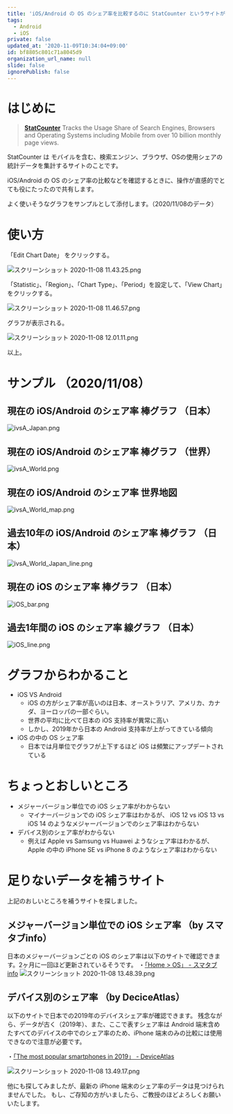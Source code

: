 ```yaml
---
title: 'iOS/Android の OS のシェア率を比較するのに StatCounter というサイトがかなり便利な件 '
tags:
  - Android
  - iOS
private: false
updated_at: '2020-11-09T10:34:04+09:00'
id: bf8805c801c71a8045d9
organization_url_name: null
slide: false
ignorePublish: false
---
```


# はじめに
>**[StatCounter](https://gs.statcounter.com/os-market-share/mobile/)**
>Tracks the Usage Share of Search Engines, Browsers and Operating Systems including Mobile from over 10 billion monthly page views.

StatCounter は モバイルを含む、検索エンジン、ブラウザ、OSの使用シェアの統計データを集計するサイトのことです。

iOS/Android の OS のシェア率の比較などを確認するときに、操作が直感的でとても役にたったので共有します。

よく使いそうなグラフをサンプルとして添付します。（2020/11/08のデータ）

# 使い方

「Edit Chart Date」 をクリックする。

![スクリーンショット 2020-11-08 11.43.25.png](https://qiita-image-store.s3.ap-northeast-1.amazonaws.com/0/259125/ca9a4273-1b58-bf29-0061-787650e46a5e.png)

「Statistic」、「Region」、「Chart Type」、「Period」を設定して、「View Chart」をクリックする。

![スクリーンショット 2020-11-08 11.46.57.png](https://qiita-image-store.s3.ap-northeast-1.amazonaws.com/0/259125/967db16b-bf83-47ac-b94b-2a4dc3d6dbff.png)

グラフが表示される。

![スクリーンショット 2020-11-08 12.01.11.png](https://qiita-image-store.s3.ap-northeast-1.amazonaws.com/0/259125/7e5d169c-2faa-23aa-686a-b1978a8a52ee.png)

以上。

# サンプル （2020/11/08）


## 現在の iOS/Android のシェア率 棒グラフ （日本）

![ivsA_Japan.png](https://qiita-image-store.s3.ap-northeast-1.amazonaws.com/0/259125/ce7e10c1-91f0-4b63-85f2-7930277e0048.png)

## 現在の iOS/Android のシェア率 棒グラフ （世界）

![ivsA_World.png](https://qiita-image-store.s3.ap-northeast-1.amazonaws.com/0/259125/375035ee-8b90-d7df-a25d-2a8e1010c0af.png)

## 現在の iOS/Android のシェア率 世界地図

![ivsA_World_map.png](https://qiita-image-store.s3.ap-northeast-1.amazonaws.com/0/259125/4b2dd530-f2c7-a201-371c-81cc78e7ea9e.png)

## 過去10年の iOS/Android のシェア率 棒グラフ （日本）

![ivsA_World_Japan_line.png](https://qiita-image-store.s3.ap-northeast-1.amazonaws.com/0/259125/c82aa19e-431a-3828-18a5-752da5c1227f.png)

## 現在の iOS のシェア率 棒グラフ （日本）

![iOS_bar.png](https://qiita-image-store.s3.ap-northeast-1.amazonaws.com/0/259125/dc130ecd-b0ae-61a0-62a3-565ef16399f2.png)

## 過去1年間の iOS のシェア率 線グラフ （日本）

![iOS_line.png](https://qiita-image-store.s3.ap-northeast-1.amazonaws.com/0/259125/a6709c77-62c5-f619-001c-b289505d592c.png)

# グラフからわかること

- iOS VS Android
  - iOS の方がシェア率が高いのは日本、オーストラリア、アメリカ、カナダ、ヨーロッパの一部ぐらい。
  - 世界の平均に比べて日本の iOS 支持率が異常に高い
  - しかし、2019年から日本の Android 支持率が上がってきている傾向
- iOS の中の OS シェア率
  - 日本では月単位でグラフが上下するほど iOS は頻繁にアップデートされている

# ちょっとおしいところ

- メジャーバージョン単位での iOS シェア率がわからない
  - マイナーバージョンでの iOS シェア率はわかるが、 iOS 12 vs iOS 13 vs iOS 14 のようなメジャーバージョンでのシェア率はわからない
- デバイス別のシェア率がわからない
  - 例えば Apple vs Samsung vs Huawei ようなシェア率はわかるが、Apple の中の iPhone SE vs iPhone 8 のようなシェア率はわからない

# 足りないデータを補うサイト

上記のおしいところを補うサイトを探しました。

## メジャーバージョン単位での iOS シェア率 （by スマタブinfo）

日本のメジャーバージョンごとの iOS のシェア率は以下のサイトで確認できます。2ヶ月に一回ほど更新されているそうです。
・[「Home > OS」 - スマタブinfo](http://smatabinfo.jp/os/ios/)
![スクリーンショット 2020-11-08 13.48.39.png](https://qiita-image-store.s3.ap-northeast-1.amazonaws.com/0/259125/c6717afc-4286-1c95-a6e9-3b8e5c3d5333.png)


## デバイス別のシェア率 （by DeciceAtlas）
以下のサイトで日本での2019年のデバイスシェア率が確認できます。
残念ながら、データが古く（2019年）、また、ここで表すシェア率は Android 端末含めたすべてのデバイスの中でのシェア率のため、iPhone 端末のみの比較には使用できなので注意が必要です。

・[「The most popular smartphones in 2019」 - DeviceAtlas](https://deviceatlas.com/blog/most-popular-smartphones#japan)

![スクリーンショット 2020-11-08 13.49.17.png](https://qiita-image-store.s3.ap-northeast-1.amazonaws.com/0/259125/0c46192b-4ec1-af2a-bb11-5c9722e157a1.png)


他にも探してみましたが、最新の iPhone 端末のシェア率のデータは見つけられませんでした。
もし、ご存知の方がいましたら、ご教授のほどよろしくお願いいたします。

